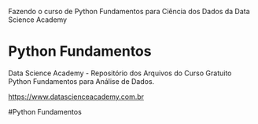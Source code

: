 Fazendo o curso de Python Fundamentos para Ciência dos Dados da Data Science Academy

# Python Fundamentos

Data Science Academy - Repositório dos Arquivos do Curso Gratuito Python Fundamentos para Análise de Dados.

https://www.datascienceacademy.com.br



#Python Fundamentos
